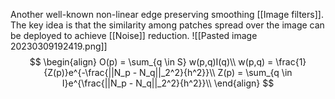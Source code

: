 Another well-known non-linear edge preserving smoothing [[Image filters]]. The key idea is that the similarity among patches spread over the image can be deployed to achieve [[Noise]] reduction. 
![[Pasted image 20230309192419.png]]
$$
\begin{align}
O(p) = \sum_{q \in S} w(p,q)I(q)\\
w(p,q) = \frac{1}{Z(p)}e^{-\frac{||N_p - N_q||_2^2}{h^2}}\\
Z(p) = \sum_{q \in I}e^{\frac{||N_p - N_q||_2^2}{h^2}}\\
\end{align}
$$